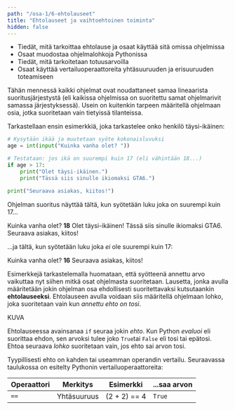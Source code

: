 ```yaml
---
path: "/osa-1/6-ehtolauseet"
title: "Ehtolauseet ja vaihtoehtoinen toiminta"
hidden: false
---
```


<text-box variant='learningObjectives' name='Oppimistavoitteet'>

- Tiedät, mitä tarkoittaa ehtolause ja osaat käyttää sitä omissa ohjelmissa
- Osaat muodostaa ohjelmalohkoja Pythonissa
- Tiedät, mitä tarkoitetaan totuusarvoilla
- Osaat käyttää vertailuoperaattoreita yhtäsuuruuden ja erisuuruuden toteamiseen

</text-box>


Tähän mennessä kaikki ohjelmat ovat noudattaneet samaa lineaarista suoritusjärjestystä (eli kaikissa ohjelmissa on suoritettu samat ohjelmarivit samassa järjestyksessä). Usein on kuitenkin tarpeen määritellä ohjelmaan osia, jotka suoritetaan vain tietyissä tilanteissa. 

Tarkastellaan ensin esimerkkiä, joka tarkastelee onko henkilö täysi-ikäinen:

```python
# Kysytään ikää ja muutetaan syöte kokonaisluvuksi
age = int(input("Kuinka vanha olet? "))

# Testataan: jos ikä on suurempi kuin 17 (eli vähintään 18...)
if age > 17:
    print("Olet täysi-ikäinen.")
    print("Tässä siis sinulle ikiomaksi GTA6.")

print("Seuraava asiakas, kiitos!")
``` 
Ohjelman suoritus näyttää tältä, kun syötetään luku joka on suurempi kuin 17...

<example-output>

Kuinka vanha olet? **18**
Olet täysi-ikäinen!
Tässä siis sinulle ikiomaksi GTA6.
Seuraava asiakas, kiitos!

</example-output>

...ja tältä, kun syötetään luku joka *ei* ole suurempi kuin 17:

<example-output>
    
Kuinka vanha olet? **16**
Seuraava asiakas, kiitos!    

</example-output>

Esimerkkejä tarkastelemalla huomataan, että syötteenä annettu arvo vaikuttaa nyt siihen mitkä osat ohjelmasta suoritetaan. Lausetta, jonka avulla määritetään jokin ohjelman osa ehdollisesti suoritettavaksi kutsutaankin **ehtolauseeksi**. Ehtolauseen avulla voidaan siis määritellä ohjelmaan lohko, joka suoritetaan vain kun _annettu ehto on tosi_.

KUVA

Ehtolauseessa avainsanaa `if` seuraa jokin _ehto_. Kun Python _evaluoi_ eli suorittaa ehdon, sen arvoksi tulee joko `True`tai `False` eli tosi tai epätosi. Ehtoa seuraava _lohko_ suoritetaan vain, jos ehto sai arvon tosi.

Tyypillisesti ehto on kahden tai useamman operandin vertailu. Seuraavassa taulukossa on esitelty Pythonin vertailuoperaattoreita:

| Operaattori | Merkitys       | Esimerkki    | ...saa arvon |
|-------------|----------------|--------------|--------------|
| `==`        | Yhtäsuuruus    | (2 + 2) == 4 | `True`|


